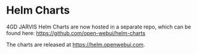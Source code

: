 # Helm Charts
4GD JARVIS Helm Charts are now hosted in a separate repo, which can be found here: https://github.com/open-webui/helm-charts 

The charts are released at https://helm.openwebui.com. 